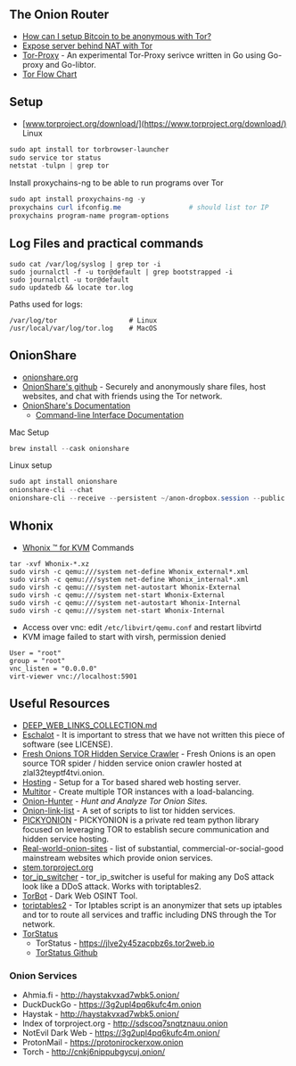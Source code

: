 ## The Onion Router

- [How can I setup Bitcoin to be anonymous with Tor?](https://bitcoin.stackexchange.com/questions/70069/how-can-i-setup-bitcoin-to-be-anonymous-with-tor)
- [Expose server behind NAT with Tor](https://golb.hplar.ch/2019/01/expose-server-tor.html)
- [Tor-Proxy](https://github.com/Narasimha1997/tor-proxy) - An experimental Tor-Proxy serivce written in Go using Go-proxy and Go-libtor.
- [Tor Flow Chart](https://torflow.uncharted.software)

## Setup
- [www.torproject.org/download/](https://www.torproject.org/download/)
<br>Linux
````powershell
sudo apt install tor torbrowser-launcher
sudo service tor status
netstat -tulpn | grep tor
````
 Install proxychains-ng to be able to run programs over Tor
````powershell
sudo apt install proxychains-ng -y
proxychains curl ifconfig.me                 # should list tor IP
proxychains program-name program-options
````

## Log Files and practical commands
````
sudo cat /var/log/syslog | grep tor -i
sudo journalctl -f -u tor@default | grep bootstrapped -i
sudo journalctl -u tor@default
sudo updatedb && locate tor.log
````
Paths used for logs:
````
/var/log/tor                  # Linux
/usr/local/var/log/tor.log    # MacOS
````

## OnionShare
- [onionshare.org](https://onionshare.org)
- [OnionShare's github](https://github.com/micahflee/onionshare) - Securely and anonymously share files, host websites, and chat with friends using the Tor network.
- [OnionShare's Documentation](https://docs.onionshare.org)
  - [Command-line Interface Documentation](https://docs.onionshare.org/2.3.1/en/advanced.html#command-line-interface)

Mac Setup
````powershell
brew install --cask onionshare
````
Linux setup
````powershell
sudo apt install onionshare
onionshare-cli --chat                                                        # start a chat server
onionshare-cli --receive --persistent ~/anon-dropbox.session --public        # start a persistent anonymous dropbox
````

## Whonix
- [Whonix ™ for KVM](https://www.whonix.org/wiki/KVM)
Commands
````
tar -xvf Whonix-*.xz
sudo virsh -c qemu:///system net-define Whonix_external*.xml
sudo virsh -c qemu:///system net-define Whonix_internal*.xml
sudo virsh -c qemu:///system net-autostart Whonix-External
sudo virsh -c qemu:///system net-start Whonix-External
sudo virsh -c qemu:///system net-autostart Whonix-Internal
sudo virsh -c qemu:///system net-start Whonix-Internal
````
- Access over vnc: edit `/etc/libvirt/qemu.conf` and restart libvirtd
- KVM image failed to start with virsh, permission denied
````
User = "root"
group = "root"
vnc_listen = "0.0.0.0"
virt-viewer vnc://localhost:5901
````

## Useful Resources
- [DEEP_WEB_LINKS_COLLECTION.md](https://gist.github.com/vyach-vasiliev/045af4c70cf2ed35c6091b4705093017)
- [Eschalot](https://github.com/ReclaimYourPrivacy/eschalot) - It is important to stress that we have not written this piece of software (see LICENSE).
- [Fresh Onions TOR Hidden Service Crawler](https://github.com/dirtyfilthy/freshonions-torscraper) - Fresh Onions is an open source TOR spider / hidden service onion crawler hosted at zlal32teyptf4tvi.onion.
- [Hosting](https://github.com/DanWin/hosting) - Setup for a Tor based shared web hosting server.
- [Multitor](https://github.com/trimstray/multitor) -  Create multiple TOR instances with a load-balancing.
- [Onion-Hunter](https://github.com/cribdragg3r/Onion-Hunter) - _Hunt and Analyze Tor Onion Sites._
- [Onion-link-list](https://github.com/DanWin/onion-link-list) - A set of scripts to list tor hidden services.
- [PICKYONION](https://github.com/maliciousgroup/PICKYONION) - PICKYONION is a private red team python library focused on leveraging TOR to establish secure communication and hidden service hosting.
- [Real-world-onion-sites](https://github.com/alecmuffett/real-world-onion-sites) - list of substantial, commercial-or-social-good mainstream websites which provide onion services. 
- [stem.torproject.org](https://stem.torproject.org)
- [tor_ip_switcher](https://github.com/ruped24/tor_ip_switcher) - tor_ip_switcher is useful for making any DoS attack look like a DDoS attack. Works with toriptables2.
- [TorBot](https://github.com/DedSecInside/TorBoT) - Dark Web OSINT Tool.
- [toriptables2](https://github.com/ruped24/toriptables2) - Tor Iptables script is an anonymizer that sets up iptables and tor to route all services and traffic including DNS through the Tor network.
- [TorStatus](https://torstatus.rueckgr.at)
  - TorStatus - https://jlve2y45zacpbz6s.tor2web.io
  - [TorStatus Github](https://github.com/paulchen/torstatus)

### Onion Services
- Ahmia.fi - http://haystakvxad7wbk5.onion/
- DuckDuckGo - https://3g2upl4pq6kufc4m.onion
- Haystak - http://haystakvxad7wbk5.onion/
- Index of torproject.org - http://sdscoq7snqtznauu.onion
- NotEvil Dark Web - https://3g2upl4pq6kufc4m.onion/ 
- ProtonMail - https://protonirockerxow.onion
- Torch - http://cnkj6nippubgycuj.onion/
